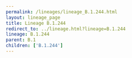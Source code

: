 ```yaml
---
permalink: /lineages/lineage_B.1.244.html
layout: lineage_page
title: Lineage B.1.244
redirect_to: ../lineage.html?lineage=B.1.244
lineage: B.1.244
parent: B.1
children: ['B.1.244']
---
```

